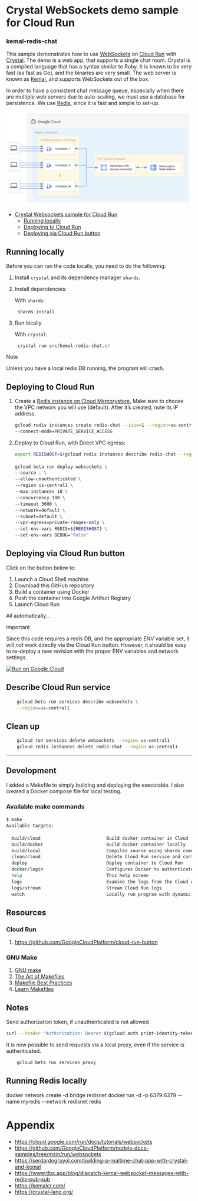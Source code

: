 # Crystal WebSockets demo sample for Cloud Run
### kemal-redis-chat

This sample demonstrates how to use [WebSockets](https://en.wikipedia.org/wiki/WebSocket)
on [Cloud Run](https://cloud.google.com/run/docs/overview/what-is-cloud-run) with [Crystal](https://crystal-lang.org/). 
The demo is a web app, that supports a single chat room.
Crystal is a compiled language that has a syntax similar to Ruby.
It is known to be very fast (as fast as Go), and the binaries are very small.
The web server is known as [Kemal](https://kemalcr.com/), and supports
WebSockets out of the box.

In order to have a consistent chat message queue, especially when there are
multiple web servers due to auto-scaling, we must use a database for
persistence.  We use [Redis](https://redis.com/), since it is fast and
simple to set-up.

![Architecture diagram](./websocket-redis-architecture.png)

- [Crystal Websockets sample for Cloud Run](#kemal-redis-chat)
  - [Running locally](#running-locally)
  - [Deploying to Cloud Run](#deploying-to-cloud-run)
  - [Deploying via Cloud Run button](#deploying-via-cloud-run-button)

## Running locally

Before you can run the code locally, you need to do the following:

1. Install `crystal` and its dependency manager `shards`.
2. Install dependencies:

    With `shards`:

        shards install

3. Run locally

    With `crystal`:

        crystal run src/kemal-redis-chat.cr

> [!NOTE]
> Unless you have a local redis DB running, the program will crash.

## Deploying to Cloud Run

1. Create a [Redis instance on Cloud Memorystore.](https://cloud.google.com/memorystore/docs/redis/creating-managing-instances) Make sure to choose the VPC network you will use (default). After it’s created, note its IP address.

    ```bash
    gcloud redis instances create redis-chat --size=1 --region=us-central1 \
    --connect-mode=PRIVATE_SERVICE_ACCESS
    ```
    
2. Deploy to Cloud Run, with Direct VPC egress:

    ```bash
    export REDISHOST=$(gcloud redis instances describe redis-chat --region us-central1 --format "value(host)")

    gcloud beta run deploy websockets \
    --source . \
    --allow-unauthenticated \
    --region us-central1 \
    --max-instances 10 \
    --concurrency 100 \
    --timeout 3600 \
    --network=default \
    --subnet=default \
    --vpc-egress=private-ranges-only \
    --set-env-vars REDIS=${REDISHOST} \
    --set-env-vars DEBUG="false"
    ```
    
## Deploying via Cloud Run button
Click on the button below to:
1. Launch a Cloud Shell machine
2. Download this GitHub repository
3. Build a container using Docker
4. Push the container into Google Artifact Registry
5. Launch Cloud Run

All automatically...
> [!IMPORTANT]
> Since this code requires a redis DB, and the appropriate
> ENV variable set, it will *not* work directly via the Cloud Run button.
> However, it should be easy to re-deploy a new revision with the
> proper ENV variables and network settings.

[![Run on Google Cloud](https://deploy.cloud.run/button.svg)](https://deploy.cloud.run)


## Describe Cloud Run service

```bash
    gcloud beta run services describe websockets \
    --region=us-central1
```

## Clean up

``` bash
    gcloud run services delete websockets --region us-central1
    gcloud redis instances delete redis-chat --region us-central1
```

---

## Development
I added a Makefile to simply building and deploying
the executable. I also created a Docker compose file for local testing.

### Available make commands
``` bash
$ make
Available targets:

  build/cloud                         Build docker container in Cloud
  build/docker                        Build docker container locally
  build/local                         Compiles source using shards command
  clean/cloud                         Delete Cloud Run service and container
  deploy                              Deploy container to Cloud Run
  docker/login                        Configures Docker to authenticate to GCR
  help                                This help screen
  logs                                Examine the logs from the Cloud container
  logs/stream                         Stream Cloud Run logs
  watch                               Locally run program with dynamic recompile
```

## Resources
### Cloud Run
1. https://github.com/GoogleCloudPlatform/cloud-run-button

### GNU Make
1. [GNU make](https://www.gnu.org/software/make/manual/make.html)
2. [The Art of Makefiles](https://levelup.gitconnected.com/the-art-of-makefiles-a-technical-guide-to-automated-building-6bb43fefe1ed)
3. [Makefile Best Practices](https://docs.cloudposse.com/reference/best-practices/make-best-practices/)
4. [Learn Makefiles](https://makefiletutorial.com/)

## Notes
Send authorization token, if unauthenticated is not allowed
``` bash
curl --header "Authorization: Bearer $(gcloud auth print-identity-token)" [URL]
```

It is now possible to send requests via a local proxy, even if the service is authenticated.

``` bash
    gcloud beta run services proxy
```

## Running Redis locally
docker network create -d bridge redisnet
docker run -d -p 6379:6379 --name myredis --network redisnet redis

# Appendix
- https://cloud.google.com/run/docs/tutorials/websockets
- https://github.com/GoogleCloudPlatform/nodejs-docs-samples/tree/main/run/websockets
- https://serdardogruyol.com/building-a-realtime-chat-app-with-crystal-and-kemal
- https://www.tlbx.app/blog/dispatch-kemal-websocket-messages-with-redis-pub-sub
- https://kemalcr.com/
- https://crystal-lang.org/
